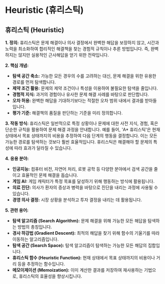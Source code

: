 # Heuristic (휴리스틱)

## 휴리스틱 (Heuristic)

**1. 정의:**
휴리스틱은 문제 해결이나 의사 결정에서 완벽한 해답을 보장하지 않고, 시간과 노력을 최소화하여 합리적인 해결책을 찾는 경험적 규칙이나 추론 방법입니다. 즉, 완벽하지는 않지만 실용적인 근사해답을 얻기 위한 전략입니다.

**2. 핵심 개념:**
*   **탐색 공간 축소:** 가능한 모든 경우의 수를 고려하는 대신, 문제 해결을 위한 유용한 경로를 먼저 탐색합니다.
*   **제약 조건 활용:** 문제의 제약 조건이나 특성을 이용하여 불필요한 탐색을 줄입니다.
*   **경험적 지식:** 과거의 경험이나 유사한 문제 해결 사례를 바탕으로 판단합니다.
*   **오차 허용:** 완벽한 해답을 기대하기보다는 적절한 오차 범위 내에서 결과를 받아들입니다.
*   **평가 기준:**  해결책의 품질을 판단하는 기준을 미리 정의합니다.

**3. 작동 방식:**
휴리스틱은 일반적으로 특정 상황이나 문제에 대한 사전 지식, 경험, 혹은 단순한 규칙을 활용하여 문제 해결 과정을 안내합니다. 예를 들어, 'A* 휴리스틱'은 현재 상태에서 목표 상태까지의 비용을 추정하여 다음 단계의 행동을 결정합니다. 이는 모든 가능한 경로를 탐색하는 것보다 훨씬 효율적입니다. 휴리스틱은 해결해야 할 문제의 특성에 따라 효과가 달라질 수 있습니다.

**4. 응용 분야:**
*   **인공지능:** 컴퓨터 비전, 자연어 처리, 로봇 공학 등 다양한 분야에서 검색 공간을 줄이고 효율적인 문제 해결을 돕습니다.
*   **게임 AI:** 게임 캐릭터가 특정 목표를 달성하기 위해 행동하는 방식에 활용됩니다.
*   **의료 진단:** 의사가 환자의 증상과 병력을 바탕으로 진단을 내리는 과정에 사용될 수 있습니다.
*   **경영 의사 결정:** 시장 상황을 분석하고 투자 결정을 내리는 데 활용됩니다.

**5. 관련 용어:**
*   **탐색 알고리즘 (Search Algorithm):** 문제 해결을 위해 가능한 모든 해답을 탐색하는 방법의 총칭입니다.
*   **경사 하강법 (Gradient Descent):** 최적의 해답을 찾기 위해 함수의 기울기를 따라 이동하는 알고리즘입니다.
*   **탐색 공간 (Search Space):**  탐색 알고리즘이 탐색하는 가능한 모든 해답의 집합입니다.
*   **휴리스틱 함수 (Heuristic Function):**  현재 상태에서 목표 상태까지의 비용이나 거리 등을 추정하는 함수입니다.
*   **메모이제이션 (Memoization):** 이미 계산한 결과를 저장하여 재사용하는 기법으로, 휴리스틱의 효율성을 향상시킵니다.